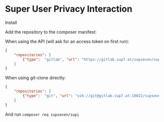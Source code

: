 # Super User Privacy Interaction

Install

Add the repository to the composer manifest:

When using the API (will ask for an access token on first run):

```json
{
    "repositories": [
        {"type":  "gitlab", "url": "https://gitlab.sup7.at/supseven/supi"}
    ]
}
```

When using git-clone directly:

```json
{
    "repositories": [
        {"type":  "git", "url": "ssh://git@gitlab.sup7.at:10022/supseven/supi.git"}
    ]
}
```

And run `composer req supseven/supi`

